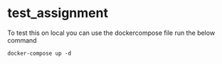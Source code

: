 # test_assignment

To test this on local you can use the dockercompose file run the below command

```docker-compose up -d```
